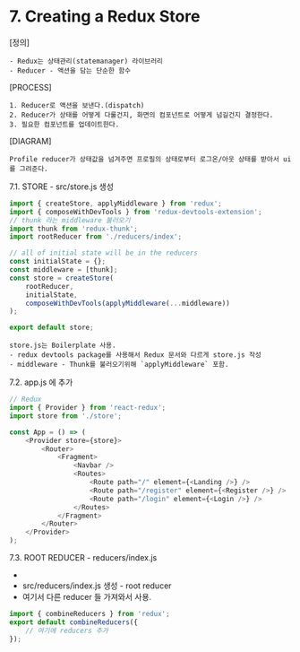 # 7. Creating a Redux Store

[정의]

    - Redux는 상태관리(statemanager) 라이브러리
    - Reducer - 액션을 담는 단순한 함수

[PROCESS]

    1. Reducer로 액션을 보낸다.(dispatch)
    2. Reducer가 상태를 어떻게 다룰건지, 화면의 컴포넌트로 어떻게 넘길건지 결정한다.
    3. 필요한 컴포넌트를 업데이트한다.

[DIAGRAM]

    Profile reducer가 상태값을 넘겨주면 프로필의 상태로부터 로그온/아웃 상태를 받아서 ui를 그려준다.

7.1. STORE - src/store.js 생성

```javascript
import { createStore, applyMiddleware } from 'redux';
import { composeWithDevTools } from 'redux-devtools-extension';
// thunk 라는 middleware 불러오기
import thunk from 'redux-thunk';
import rootReducer from './reducers/index';

// all of initial state will be in the reducers
const initialState = {};
const middleware = [thunk];
const store = createStore(
	rootReducer,
	initialState,
	composeWithDevTools(applyMiddleware(...middleware))
);

export default store;
```

    store.js는 Boilerplate 사용.
    - redux devtools package를 사용해서 Redux 문서와 다르게 store.js 작성
    - middleware - Thunk를 불러오기위해 `applyMiddleware` 포함.

7.2. app.js 에 추가

```javascript
// Redux
import { Provider } from 'react-redux';
import store from './store';
```

```javascript
const App = () => (
	<Provider store={store}>
		<Router>
			<Fragment>
				<Navbar />
				<Routes>
					<Route path="/" element={<Landing />} />
					<Route path="/register" element={<Register />} />
					<Route path="/login" element={<Login />} />
				</Routes>
			</Fragment>
		</Router>
	</Provider>
);
```

7.3. ROOT REDUCER - reducers/index.js

-
- src/reducers/index.js 생성 - root reducer
- 여기서 다른 reducer 들 가져와서 사용.

```javascript
import { combineReducers } from 'redux';
export default combineReducers({
	// 여기에 reducers 추가
});
```
